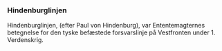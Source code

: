 ### Hindenburglinjen


Hindenburglinjen, (efter Paul von Hindenburg), var Ententemagternes betegnelse for den tyske befæstede forsvarslinje på Vestfronten under 1. Verdenskrig.